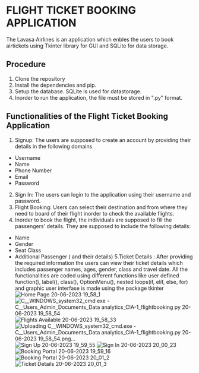 # FLIGHT TICKET BOOKING APPLICATION

The Lavasa Airlines is an application which enbles the users to book airtickets using Tkinter library for GUI and SQLite for data storage.

## Procedure
1. Clone the repository
2. Install the dependencies and pip.
3. Setup the database. SQLite is used for datastorage.
4. Inorder to run the application, the file must be stored in ".py" format.

## Functionalities of the Flight Ticket Booking Application
1. Signup: The users are supposed to create an account by providing their details in the following domains
* Username
* Name
* Phone Number
* Email
* Password
2. Sign In: The users can login to the application using their username and password.
3. Flight Booking: Users can select their destination and from where they need to board of their flight inorder to check the available flights.
4. Inorder to book the flight, the individuals are supposed to fill the passengers' details. They are supposed to include the following details:
 * Name
 * Gender
 * Seat Class
 * Additional Passenger ( and their details)
5.Ticket Details : After providing the required information the users can view their ticket details which includes passenger names, ages, gender, class and travel date.
All the functionalities are coded using different functions like user defined function(), label(), class(), OptionMenu(), nested loops(if, elif, else, for) and graphic user interfase is made using the package tkinter
![Home Page 20-06-2023 19_58_1](https://github.com/lwarrier07/CIA-1/assets/118894833/9e2a97f1-7ce2-455f-a823-b604ec089df0)
![C__WINDOWS_system32_cmd exe - _C__Users_Admin_Documents_Data analytics_CIA-1_flightbooking py_ 20-06-2023 19_58_54](https://github.com/lwarrier07/CIA-1/assets/118894833/8144a201-e01d-4a95-92fa-56265baf2d6c)
![Flights Available 20-06-2023 19_58_33](https://github.com/lwarrier07/CIA-1/assets/118894833/b5e33e7d-0ab2-45b4-afc1-1588ffe8bc69)
![Uploading C__WINDOWS_system32_cmd.exe - _C__Users_Admin_Documents_Data analytics_CIA-1_flightbooking.py_ 20-06-2023 19_58_54.png…]()
![Sign Up 20-06-2023 19_59_55](https://github.com/lwarrier07/CIA-1/assets/118894833/7f41ba28-55b6-41cd-9755-90d9348bc002)
![Sign In 20-06-2023 20_00_23](https://github.com/lwarrier07/CIA-1/assets/118894833/8976af60-fa1d-44f2-9744-42ff5251b6b8)
![Booking Portal 20-06-2023 19_59_16](https://github.com/lwarrier07/CIA-1/assets/118894833/57d12c8e-5a18-48db-ac64-625d1fa1f4be)
![Booking Portal 20-06-2023 20_01_2](https://github.com/lwarrier07/CIA-1/assets/118894833/59c2ed91-b773-446d-98f4-4a8a317b1c37)
![Ticket Details 20-06-2023 20_01_3](https://github.com/lwarrier07/CIA-1/assets/118894833/0afc8852-e6bd-4880-aa86-0d14efe0cd72)
